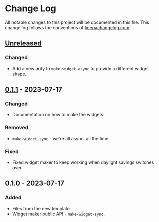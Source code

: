 # Change Log
All notable changes to this project will be documented in this file. This change log follows the conventions of [keepachangelog.com](http://keepachangelog.com/).

## [Unreleased]
### Changed
- Add a new arity to `make-widget-async` to provide a different widget shape.

## [0.1.1] - 2023-07-17
### Changed
- Documentation on how to make the widgets.

### Removed
- `make-widget-sync` - we're all async, all the time.

### Fixed
- Fixed widget maker to keep working when daylight savings switches over.

## 0.1.0 - 2023-07-17
### Added
- Files from the new template.
- Widget maker public API - `make-widget-sync`.

[Unreleased]: https://github.com/your-name/sepl/compare/0.1.1...HEAD
[0.1.1]: https://github.com/your-name/sepl/compare/0.1.0...0.1.1
